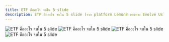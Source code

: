 ```yaml
---
title: ETF คืออะไร จบใน 5 slide
description: ETF คืออะไร จบใน 5 slide (จาก platform Lemon8 ของทาง Evolve Us)
---
```

![ETF คืออะไร จบใน 5 slide](assets/lemon8pic/4.png)
![ETF คืออะไร จบใน 5 slide](assets/lemon8pic/5.png)
![ETF คืออะไร จบใน 5 slide](assets/lemon8pic/6.png)
![ETF คืออะไร จบใน 5 slide](assets/lemon8pic/7.png)
